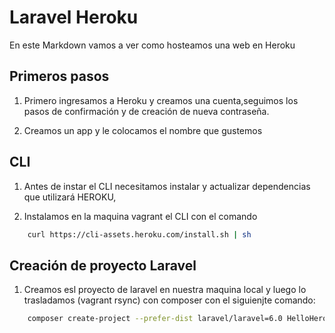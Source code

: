 # Laravel Heroku

En este Markdown vamos a ver como hosteamos  una web en Heroku

## Primeros pasos

1. Primero ingresamos a Heroku y creamos una cuenta,seguimos los pasos de confirmación y de creación de nueva contraseña.

2. Creamos un app y le colocamos el nombre que gustemos

## CLI

1. Antes de instar el CLI necesitamos instalar y actualizar dependencias que utilizará HEROKU,

2. Instalamos en la maquina vagrant  el CLI con el comando

```bash
    curl https://cli-assets.heroku.com/install.sh | sh
```

## Creación de proyecto Laravel

1. Creamos esl proyecto de laravel en nuestra maquina local y luego lo trasladamos (vagrant rsync) con composer con el siguienjte comando:

```bash
    composer create-project --prefer-dist laravel/laravel=6.0 HelloHeroku
```

